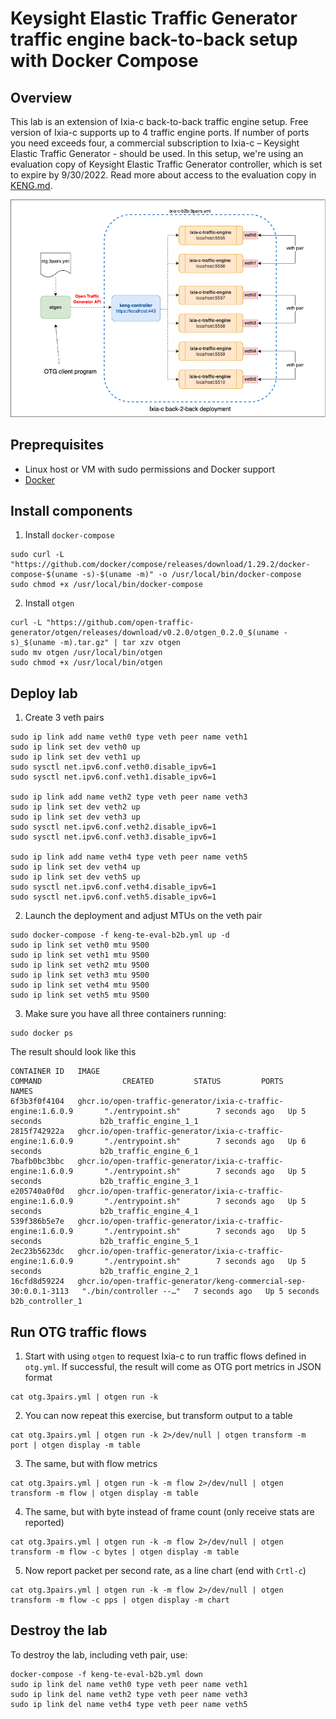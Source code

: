 # Keysight Elastic Traffic Generator traffic engine back-to-back setup with Docker Compose

## Overview
This lab is an extension of Ixia-c back-to-back traffic engine setup. Free version of Ixia-c supports up to 4 traffic engine ports. If number of ports you need exceeds four, a commercial subscription to Ixia-c – Keysight Elastic Traffic Generator - should be used. In this setup, we're using an evaluation copy of Keysight Elastic Traffic Generator controller, which is set to expire by 9/30/2022. Read more about access to the evaluation copy in [KENG.md](/KENG.md).

![Diagram](./diagram.3pairs.png)


## Preprequisites

* Linux host or VM with sudo permissions and Docker support
* [Docker](https://docs.docker.com/engine/install/)

## Install components

1. Install `docker-compose`

```Shell
sudo curl -L "https://github.com/docker/compose/releases/download/1.29.2/docker-compose-$(uname -s)-$(uname -m)" -o /usr/local/bin/docker-compose
sudo chmod +x /usr/local/bin/docker-compose
```

2. Install `otgen`

```Shell
curl -L "https://github.com/open-traffic-generator/otgen/releases/download/v0.2.0/otgen_0.2.0_$(uname -s)_$(uname -m).tar.gz" | tar xzv otgen
sudo mv otgen /usr/local/bin/otgen
sudo chmod +x /usr/local/bin/otgen
```

## Deploy lab

1. Create 3 veth pairs

```Shell
sudo ip link add name veth0 type veth peer name veth1
sudo ip link set dev veth0 up
sudo ip link set dev veth1 up
sudo sysctl net.ipv6.conf.veth0.disable_ipv6=1
sudo sysctl net.ipv6.conf.veth1.disable_ipv6=1

sudo ip link add name veth2 type veth peer name veth3
sudo ip link set dev veth2 up
sudo ip link set dev veth3 up
sudo sysctl net.ipv6.conf.veth2.disable_ipv6=1
sudo sysctl net.ipv6.conf.veth3.disable_ipv6=1

sudo ip link add name veth4 type veth peer name veth5
sudo ip link set dev veth4 up
sudo ip link set dev veth5 up
sudo sysctl net.ipv6.conf.veth4.disable_ipv6=1
sudo sysctl net.ipv6.conf.veth5.disable_ipv6=1
```

2. Launch the deployment and adjust MTUs on the veth pair

```Shell
sudo docker-compose -f keng-te-eval-b2b.yml up -d 
sudo ip link set veth0 mtu 9500
sudo ip link set veth1 mtu 9500
sudo ip link set veth2 mtu 9500
sudo ip link set veth3 mtu 9500
sudo ip link set veth4 mtu 9500
sudo ip link set veth5 mtu 9500
````

3. Make sure you have all three containers running:

```Shell
sudo docker ps
```

  The result should look like this
  
```Shell
CONTAINER ID   IMAGE                                                              COMMAND                  CREATED         STATUS         PORTS     NAMES
6f3b3f0f4104   ghcr.io/open-traffic-generator/ixia-c-traffic-engine:1.6.0.9       "./entrypoint.sh"        7 seconds ago   Up 5 seconds             b2b_traffic_engine_1_1
2815f742922a   ghcr.io/open-traffic-generator/ixia-c-traffic-engine:1.6.0.9       "./entrypoint.sh"        7 seconds ago   Up 6 seconds             b2b_traffic_engine_6_1
7bafb0bc3bbc   ghcr.io/open-traffic-generator/ixia-c-traffic-engine:1.6.0.9       "./entrypoint.sh"        7 seconds ago   Up 5 seconds             b2b_traffic_engine_3_1
e205740a0f0d   ghcr.io/open-traffic-generator/ixia-c-traffic-engine:1.6.0.9       "./entrypoint.sh"        7 seconds ago   Up 5 seconds             b2b_traffic_engine_4_1
539f386b5e7e   ghcr.io/open-traffic-generator/ixia-c-traffic-engine:1.6.0.9       "./entrypoint.sh"        7 seconds ago   Up 5 seconds             b2b_traffic_engine_5_1
2ec23b5623dc   ghcr.io/open-traffic-generator/ixia-c-traffic-engine:1.6.0.9       "./entrypoint.sh"        7 seconds ago   Up 5 seconds             b2b_traffic_engine_2_1
16cfd8d59224   ghcr.io/open-traffic-generator/keng-commercial-sep-30:0.0.1-3113   "./bin/controller --…"   7 seconds ago   Up 5 seconds             b2b_controller_1
```

## Run OTG traffic flows

1. Start with using `otgen` to request Ixia-c to run traffic flows defined in `otg.yml`. If successful, the result will come as OTG port metrics in JSON format

```Shell
cat otg.3pairs.yml | otgen run -k
````

2. You can now repeat this exercise, but transform output to a table

```Shell
cat otg.3pairs.yml | otgen run -k 2>/dev/null | otgen transform -m port | otgen display -m table
````

3. The same, but with flow metrics

```Shell
cat otg.3pairs.yml | otgen run -k -m flow 2>/dev/null | otgen transform -m flow | otgen display -m table
````

4. The same, but with byte instead of frame count (only receive stats are reported)

```Shell
cat otg.3pairs.yml | otgen run -k -m flow 2>/dev/null | otgen transform -m flow -c bytes | otgen display -m table
````

5. Now report packet per second rate, as a line chart (end with `Crtl-c`)

```Shell
cat otg.3pairs.yml | otgen run -k -m flow 2>/dev/null | otgen transform -m flow -c pps | otgen display -m chart
````

## Destroy the lab

To destroy the lab, including veth pair, use:

```Shell
docker-compose -f keng-te-eval-b2b.yml down
sudo ip link del name veth0 type veth peer name veth1
sudo ip link del name veth2 type veth peer name veth3
sudo ip link del name veth4 type veth peer name veth5
````
